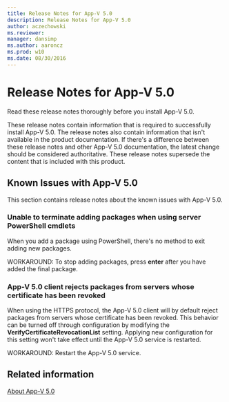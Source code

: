 ```yaml
---
title: Release Notes for App-V 5.0
description: Release Notes for App-V 5.0
author: aczechowski
ms.reviewer: 
manager: dansimp
ms.author: aaroncz
ms.prod: w10
ms.date: 08/30/2016
---
```



# Release Notes for App-V 5.0

Read these release notes thoroughly before you install App-V 5.0.

These release notes contain information that is required to successfully install App-V 5.0. The release notes also contain information that isn't available in the product documentation. If there's a difference between these release notes and other App-V 5.0 documentation, the latest change should be considered authoritative. These release notes supersede the content that is included with this product.


## Known Issues with App-V 5.0


This section contains release notes about the known issues with App-V 5.0.

### Unable to terminate adding packages when using server PowerShell cmdlets

When you add a package using PowerShell, there's no method to exit adding new packages.

WORKAROUND: To stop adding packages, press **enter** after you have added the final package.

### App-V 5.0 client rejects packages from servers whose certificate has been revoked

When using the HTTPS protocol, the App-V 5.0 client will by default reject packages from servers whose certificate has been revoked. This behavior can be turned off through configuration by modifying the **VerifyCertificateRevocationList** setting. Applying new configuration for this setting won't take effect until the App-V 5.0 service is restarted.

WORKAROUND: Restart the App-V 5.0 service.

## Related information

[About App-V 5.0](about-app-v-50.md)
